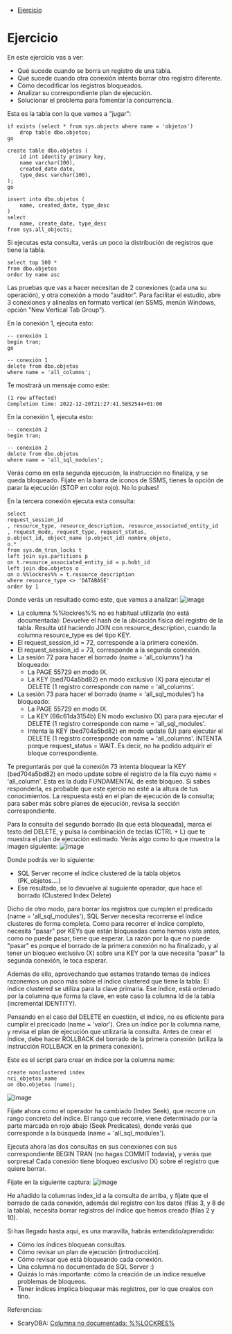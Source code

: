 
- [Ejercicio](#ejercicio)


# Ejercicio

En este ejercicio vas a ver:
- Qué sucede cuando se borra un registro de una tabla.
- Qué sucede cuando otra conexión intenta borrar otro registro diferente.
- Cómo decodificar los registros bloqueados.
- Analizar su correspondiente plan de ejecución.
- Solucionar el problema para fomentar la concurrencia.

Esta es la tabla con la que vamos a "jugar":

```
if exists (select * from sys.objects where name = 'objetos')
	drop table dbo.objetos;
go

create table dbo.objetos ( 
    id int identity primary key,
    name varchar(100),
	created_date date,
	type_desc varchar(100),
);
go

insert into dbo.objetos (
	name, created_date, type_desc
)
select 
	name, create_date, type_desc
from sys.all_objects;

```
Si ejecutas esta consulta, verás un poco la distribución de registros que tiene la tabla.


```
select top 100 *
from dbo.objetos
order by name asc
```

Las pruebas que vas a hacer necesitan de 2 conexiones (cada una su operación), y otra conexión a modo "auditor". Para facilitar el estudio, abre 3 conexiones y alinealas en formato vertical (en SSMS, menún Windows, opción "New Vertical Tab Group").

En la conexión 1, ejecuta esto:

```
-- conexión 1
begin tran;
go

-- conexión 1
delete from dbo.objetos
where name = 'all_columns';
```

Te mostrará un mensaje como este:

    (1 row affected)
    Completion time: 2022-12-20T21:27:41.5852544+01:00


En la conexión 1, ejecuta esto:

```
-- conexión 2
begin tran;

-- conexión 2
delete from dbo.objetos
where name = 'all_sql_modules';
```

Verás como en esta segunda ejecución, la instrucción no finaliza, y se queda bloqueado.
Fijate en la barra de iconos de SSMS, tienes la opción de parar la ejecución (STOP en color rojo). No lo pulses!

En la tercera conexión ejecuta esta consulta:

```
select 
request_session_id
, resource_type, resource_description, resource_associated_entity_id
, request_mode, request_type, request_status, 
p.object_id, object_name (p.object_id) nombre_objeto,
o.*
from sys.dm_tran_locks t
left join sys.partitions p
on t.resource_associated_entity_id = p.hobt_id
left join dbo.objetos o
on o.%%lockres%% = t.resource_description
where resource_type <> 'DATABASE'
order by 1
```

Donde verás un resultado como este, que vamos a analizar:
![image](./png/ej2/dos-bloqueos-tabla-objetos.png)

- La columna %%lockres%% no es habitual utilizarla (no está documentada): Devuelve el hash de la ubicación física del registro de la tabla. Resulta útil haciendo JOIN con resource_description, cuando la columna resource_type es del tipo KEY. 
- El request_session_id = 72, corresponde a la primera conexión.
- El request_session_id = 73, corresponde a la segunda conexión.
- La sesión 72 para hacer el borrado (name = 'all_columns') ha bloqueado:
  - La PAGE 55729 en modo IX.
  - La KEY (bed704a5bd82) en modo exclusivo (X) para ejecutar el DELETE (1 registro corresponde con name = 'all_columns'.
- La sesión 73 para hacer el borrado (name = 'all_sql_modules') ha bloqueado:
  - La PAGE 55729 en modo IX.
  - La KEY (66c61da3154b) EN modo exclusivo (X) para para ejecutar el DELETE (1 registro corresponde con name = 'all_sql_modules'.
  - Intenta  la KEY (bed704a5bd82) en modo update (U) para ejecutar el DELETE (1 registro corresponde con name = 'all_columns'. INTENTA porque request_status = WAIT. Es decir, no ha podido adquirir el bloque correspondiente.


Te preguntarás por qué la conexión 73 intenta bloquear la KEY (bed704a5bd82) en modo update sobre el registro de la fila cuyo name = 'all_column'. Esta es la duda FUNDAMENTAL de este bloqueo. Si sabes responderla, es probable que este ejercio no esté a la altura de tus conocimientos. La respuesta está en el plan de ejecución de la consulta; para saber más sobre planes de ejecución, revisa la sección correspondiente.

Para la consulta del segundo borrado (la que está bloqueada), marca el texto del DELETE, y pulsa la combinación de teclas (CTRL + L) que te muestra el plan de ejecución estimado. Verás algo como lo que muestra la imagen siguiente:
![image](./png/ej2/plan-ejecucion-DELETE-CIS.png)


Donde podrás ver lo siguiente:
- SQL Server recorre el índice clustered de la tabla objetos (PK_objetos....)
- Ese resultado, se lo devuelve al suguiente operador, que hace el borrado (Clustered Index Delete)

Dicho de otro modo, para borrar los registros que cumplen el predicado (name = 'all_sql_modules'), SQL Server necesita recorrerse el índice clusteres de forma completa. Como para recorrer el índice completo, necesita "pasar" por KEYs que están bloqueadas como hemos visto antes, como no puede pasar, tiene que esperar. La razón por la que no puede "pasar" es porque el borrado de la primera conexión no ha finalizado, y al tener un bloqueo exclusivo (X) sobre una KEY por la que necesita "pasar" la segunda conexión, le toca esperar.

Además de ello, aprovechando que estamos tratando temas de índices razonemos un poco más sobre el índice clustered que tiene la tabla: El índice clustered se utiliza para la clave primaria. Ese índice, está ordenado por la columna que forma la clave, en este caso la columna Id de la tabla (incremental IDENTITY).

Pensando en el caso del DELETE en cuestión, el indice, no es eficiente para cumplir el precicado (name = 'valor'). Crea un índice por la columna name, y revisa el plan de ejecución que utilizaría la consulta. Antes de crear el índice, debe hacer ROLLBACK del borrado de la primera conexión (utiliza la instrucción ROLLBACK en la primera conexión).

Este es el script para crear en índice por la columna name:

```
create nonclustered index 
nci_objetos_name
on dbo.objetos (name);
```
![image](./png/ej2/plan-ejecucion-DELETE-NCI.png)

Fíjate ahora como el operador ha cambiado (Index Seek), que recorre un rango concreto del índice.
El rango que recorre, viene determinado por la parte marcada en rojo abajo (Seek Predicates), donde verás que corresponde a la búsqueda (name = 'all_sql_modules').

Ejecuta ahora las dos consultas en sus conexiones con sus correspondiente BEGIN TRAN (no hagas COMMIT todavía), y verás que sorpresa! Cada conexión tiene bloqueo exclusivo (X) sobre el registro que quiere borrar.

Fijate en la siguiente captura:
![image](./png/ej2/dos-bloqueos-tabla-objetos-2.png)

He añadido la columnas index_id a la consulta de arriba, y fíjate que el borrado de cada conexión, además del registro con los datos (filas 3, y 8 de la tabla), necesita borrar registros del índice que hemos creado (filas 2 y 10).

Si has llegado hasta aquí, es una maravilla, habrás entendido/aprendido:
- Cómo los índices bloquean consultas.
- Cómo revisar un plan de ejecución (introducción).
- Cómo revisar qué está bloqueando cada conexión.
- Una columna no documentada de SQL Server :)
- Quizás lo más importante: cómo la creación de un índice resuelve problemas de bloqueos.
- Tener índices implica bloquear más registros, por lo que crealos con tino.

Referencias:

- ScaryDBA: [Columna no documentada: %%LOCKRES%](https://www.scarydba.com/2010/03/18/undocumented-virtual-column-lockres/)
